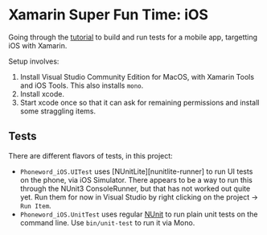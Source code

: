 # Xamarin Super Fun Time: iOS

Going through the [tutorial][xamarin-ios-tutorial] to build and run tests for a mobile app, targetting iOS with Xamarin.

Setup involves:

1. Install Visual Studio Community Edition for MacOS, with Xamarin Tools and iOS Tools.  This also installs `mono`.
1. Install xcode.
1. Start xcode once so that it can ask for remaining permissions and install some straggling items.


[xamarin-ios-tutorial]: https://docs.microsoft.com/en-us/xamarin/ios/deploy-test/touch.unit


## Tests

There are different flavors of tests, in this project:

- `Phoneword_iOS.UITest` uses [NUnitLite][nunitlite-runner] to run UI tests on the phone, via iOS Simulator.
  There appears to be a way to run this through the NUnit3 ConsoleRunner, but that has not worked out quite yet.
  Run them for now in Visual Studio by right clicking on the project -> `Run Item`.
- `Phoneword_iOS.UnitTest` uses regular [NUnit][nunit-console-runner] to run plain unit tests on the command line.
  Use `bin/unit-test` to run it via Mono.


[nunit-console-runner]: https://github.com/nunit/docs/wiki/Console-Runner

